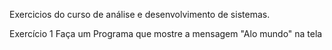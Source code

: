 Exercicios do curso de análise e desenvolvimento de sistemas.

Exercício 1
Faça um Programa que mostre a mensagem "Alo mundo" na tela
